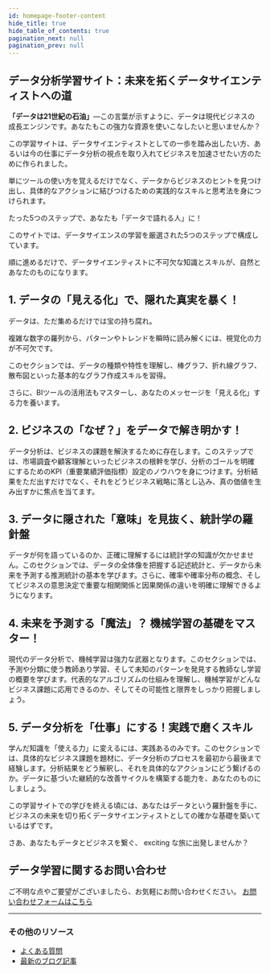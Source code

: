 ```yaml
---
id: homepage-footer-content
hide_title: true
hide_table_of_contents: true
pagination_next: null
pagination_prev: null
---
```


## データ分析学習サイト：未来を拓くデータサイエンティストへの道

**「データは21世紀の石油」**—この言葉が示すように、データは現代ビジネスの成長エンジンです。あなたもこの強力な資源を使いこなしたいと思いませんか？

この学習サイトは、データサイエンティストとしての一歩を踏み出したい方、あるいは今の仕事にデータ分析の視点を取り入れてビジネスを加速させたい方のために作られました。

単にツールの使い方を覚えるだけでなく、データからビジネスのヒントを見つけ出し、具体的なアクションに結びつけるための実践的なスキルと思考法を身につけられます。

たった5つのステップで、あなたも「データで語れる人」に！

このサイトでは、データサイエンスの学習を厳選された5つのステップで構成しています。

順に進めるだけで、データサイエンティストに不可欠な知識とスキルが、自然とあなたのものになります。

## 1. データの「見える化」で、隠れた真実を暴く！

データは、ただ集めるだけでは宝の持ち腐れ。

複雑な数字の羅列から、パターンやトレンドを瞬時に読み解くには、視覚化の力が不可欠です。

このセクションでは、データの種類や特性を理解し、棒グラフ、折れ線グラフ、散布図といった基本的なグラフ作成スキルを習得。

さらに、BIツールの活用法もマスターし、あなたのメッセージを「見える化」する力を養います。

## 2. ビジネスの「なぜ？」をデータで解き明かす！

データ分析は、ビジネスの課題を解決するために存在します。このステップでは、市場調査や顧客理解といったビジネスの根幹を学び、分析のゴールを明確にするためのKPI（重要業績評価指標）設定のノウハウを身につけます。分析結果をただ出すだけでなく、それをどうビジネス戦略に落とし込み、真の価値を生み出すかに焦点を当てます。

## 3. データに隠された「意味」を見抜く、統計学の羅針盤

データが何を語っているのか、正確に理解するには統計学の知識が欠かせません。このセクションでは、データの全体像を把握する記述統計と、データから未来を予測する推測統計の基本を学びます。さらに、確率や確率分布の概念、そしてビジネスの意思決定で重要な相関関係と因果関係の違いを明確に理解できるようになります。

## 4. 未来を予測する「魔法」？ 機械学習の基礎をマスター！

現代のデータ分析で、機械学習は強力な武器となります。このセクションでは、予測や分類に使う教師あり学習、そして未知のパターンを発見する教師なし学習の概要を学びます。代表的なアルゴリズムの仕組みを理解し、機械学習がどんなビジネス課題に応用できるのか、そしてその可能性と限界をしっかり把握しましょう。

## 5. データ分析を「仕事」にする！実践で磨くスキル

学んだ知識を「使える力」に変えるには、実践あるのみです。このセクションでは、具体的なビジネス課題を題材に、データ分析のプロセスを最初から最後まで経験します。分析結果をどう解釈し、それを具体的なアクションにどう繋げるのか。データに基づいた継続的な改善サイクルを構築する能力を、あなたのものにしましょう。

この学習サイトでの学びを終える頃には、あなたはデータという羅針盤を手に、ビジネスの未来を切り拓くデータサイエンティストとしての確かな基礎を築いているはずです。

さあ、あなたもデータとビジネスを繋ぐ、 exciting な旅に出発しませんか？

## データ学習に関するお問い合わせ

ご不明な点やご要望がございましたら、お気軽にお問い合わせください。
[お問い合わせフォームはこちら](https://example.com/contact)

---

### その他のリソース

* [よくある質問](/docs/faq)
* [最新のブログ記事](/blog)